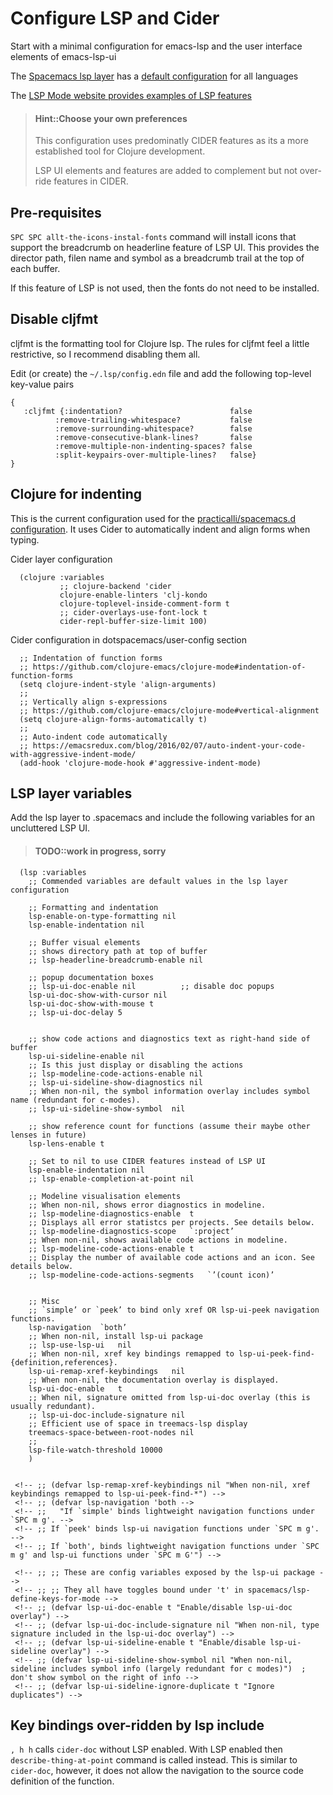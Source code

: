 # Configure LSP and Cider
Start with a minimal configuration for emacs-lsp and the user interface elements of emacs-lsp-ui

The [Spacemacs lsp layer](https://github.com/syl20bnr/spacemacs/tree/develop/layers/%2Btools/lsp) has a [default configuration](https://github.com/syl20bnr/spacemacs/blob/develop/layers/+tools/lsp/config.el) for all languages

The [LSP Mode website provides examples of LSP features](https://emacs-lsp.github.io/lsp-mode/)

> #### Hint::Choose your own preferences
> This configuration uses predominatly CIDER features as its a more established tool for Clojure development.
>
> LSP UI elements and features are added to complement but not over-ride features in CIDER.


## Pre-requisites
`SPC SPC allt-the-icons-instal-fonts` command will install icons that support the breadcrumb on headerline feature of LSP UI.  This provides the director path, filen name and symbol as a breadcrumb trail at the top of each buffer.

If this feature of LSP is not used, then the fonts do not need to be installed.


## Disable cljfmt
cljfmt is the formatting tool for Clojure lsp. The rules for cljfmt feel a little restrictive, so I recommend disabling them all.

Edit (or create) the `~/.lsp/config.edn` file and add the following top-level key-value pairs

```
{
   :cljfmt {:indentation?                        false
          :remove-trailing-whitespace?           false
          :remove-surrounding-whitespace?        false
          :remove-consecutive-blank-lines?       false
          :remove-multiple-non-indenting-spaces? false
          :split-keypairs-over-multiple-lines?   false}
}
```



## Clojure for indenting
This is the current configuration used for the [practicalli/spacemacs.d configuration](https://github.com/practicalli/spacemacs.d/).  It uses Cider to automatically indent and align forms when typing.

Cider layer configuration
```elisp
  (clojure :variables
           ;; clojure-backend 'cider
           clojure-enable-linters 'clj-kondo
           clojure-toplevel-inside-comment-form t
           ;; cider-overlays-use-font-lock t
           cider-repl-buffer-size-limit 100)
```

Cider configuration in dotspacemacs/user-config section
```elisp
  ;; Indentation of function forms
  ;; https://github.com/clojure-emacs/clojure-mode#indentation-of-function-forms
  (setq clojure-indent-style 'align-arguments)
  ;;
  ;; Vertically align s-expressions
  ;; https://github.com/clojure-emacs/clojure-mode#vertical-alignment
  (setq clojure-align-forms-automatically t)
  ;;
  ;; Auto-indent code automatically
  ;; https://emacsredux.com/blog/2016/02/07/auto-indent-your-code-with-aggressive-indent-mode/
  (add-hook 'clojure-mode-hook #'aggressive-indent-mode)
 ```



## LSP layer variables
Add the lsp layer to .spacemacs and include the following variables for an uncluttered LSP UI.

> #### TODO::work in progress, sorry

```elisp
  (lsp :variables
    ;; Commended variables are default values in the lsp layer configuration

    ;; Formatting and indentation
    lsp-enable-on-type-formatting nil
    lsp-enable-indentation nil

    ;; Buffer visual elements
    ;; shows directory path at top of buffer
    ;; lsp-headerline-breadcrumb-enable nil

    ;; popup documentation boxes
    ;; lsp-ui-doc-enable nil          ;; disable doc popups
    lsp-ui-doc-show-with-cursor nil
    lsp-ui-doc-show-with-mouse t
    ;; lsp-ui-doc-delay 5


    ;; show code actions and diagnostics text as right-hand side of buffer
    lsp-ui-sideline-enable nil
    ;; Is this just display or disabling the actions
    ;; lsp-modeline-code-actions-enable nil
    ;; lsp-ui-sideline-show-diagnostics nil
    ;; When non-nil, the symbol information overlay includes symbol name (redundant for c-modes).
    ;; lsp-ui-sideline-show-symbol	nil

    ;; show reference count for functions (assume their maybe other lenses in future)
    lsp-lens-enable t

    ;; Set to nil to use CIDER features instead of LSP UI
    lsp-enable-indentation nil
    ;; lsp-enable-completion-at-point nil

    ;; Modeline visualisation elements
    ;; When non-nil, shows error diagnostics in modeline.
    ;; lsp-modeline-diagnostics-enable	t
    ;; Displays all error statistcs per projects. See details below.
    ;; lsp-modeline-diagnostics-scope	`:project’
    ;; When non-nil, shows available code actions in modeline.
    ;; lsp-modeline-code-actions-enable	t
    ;; Display the number of available code actions and an icon. See details below.
    ;; lsp-modeline-code-actions-segments	`’(count icon)’


    ;; Misc
    ;; `simple’ or `peek’ to bind only xref OR lsp-ui-peek navigation functions.
    lsp-navigation	`both’
    ;; When non-nil, install lsp-ui package
    ;; lsp-use-lsp-ui	nil
    ;; When non-nil, xref key bindings remapped to lsp-ui-peek-find-{definition,references}.
    lsp-ui-remap-xref-keybindings	nil
    ;; When non-nil, the documentation overlay is displayed.
    lsp-ui-doc-enable	t
    ;; When nil, signature omitted from lsp-ui-doc overlay (this is usually redundant).
    ;; lsp-ui-doc-include-signature	nil
    ;; Efficient use of space in treemacs-lsp display
    treemacs-space-between-root-nodes nil
    ;;
    lsp-file-watch-threshold 10000
    )


```



     <!-- ;; (defvar lsp-remap-xref-keybindings nil "When non-nil, xref keybindings remapped to lsp-ui-peek-find-*") -->
     <!-- ;; (defvar lsp-navigation 'both -->
     <!-- ;;   "If `simple' binds lightweight navigation functions under `SPC m g'. -->
     <!-- ;; If `peek' binds lsp-ui navigation functions under `SPC m g'. -->
     <!-- ;; If `both', binds lightweight navigation functions under `SPC m g' and lsp-ui functions under `SPC m G'") -->

     <!-- ;; ;; These are config variables exposed by the lsp-ui package -->
     <!-- ;; ;; They all have toggles bound under 't' in spacemacs/lsp-define-keys-for-mode -->
     <!-- ;; (defvar lsp-ui-doc-enable t "Enable/disable lsp-ui-doc overlay") -->
     <!-- ;; (defvar lsp-ui-doc-include-signature nil "When non-nil, type signature included in the lsp-ui-doc overlay") -->
     <!-- ;; (defvar lsp-ui-sideline-enable t "Enable/disable lsp-ui-sideline overlay") -->
     <!-- ;; (defvar lsp-ui-sideline-show-symbol nil "When non-nil, sideline includes symbol info (largely redundant for c modes)")  ; don't show symbol on the right of info -->
     <!-- ;; (defvar lsp-ui-sideline-ignore-duplicate t "Ignore duplicates") -->



## Key bindings over-ridden by lsp include
`, h h` calls `cider-doc` without LSP enabled.  With LSP enabled then `describe-thing-at-point` command is called instead.  This is similar to `cider-doc`, however, it does not allow the navigation to the source code definition of the function.
